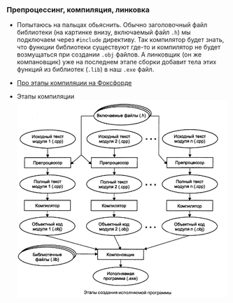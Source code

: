 ### Препроцессинг, компиляция, линковка

* Попытаюсь на пальцах обьяснить. Обычно заголовочный файл библиотеки (на картинке внизу, включаемый файл `.h`) мы подключаем через `#include` директиву. Так компилятор будет знать, что функции библиотеки существуют где-то и компилятор не будет возмущаться при создании `.obj` файлов. А линковщик (он же компановщик) уже на последнем этапе сборки добавит тела этих функций из библиотек (`.lib`) в наш `.exe` файл.

* [Про этапы компиляции на Фоксфорде](https://foxford.ru/wiki/informatika/etapy-kompilyatsii)
* Этапы компиляции
  ![Этапы сборки](./Этапы-создания-исполняемой-программы-на-C++.png)
